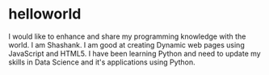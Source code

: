 # helloworld
I would like to enhance and share my programming knowledge with the world.
I am Shashank. I am good at creating Dynamic web pages using JavaScript and HTML5. 
I have been learning Python and need to update my skills in Data Science and it's applications using Python. 
